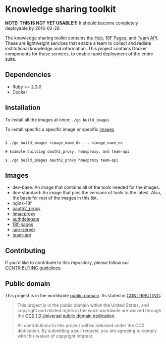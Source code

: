 # Knowledge sharing toolkit

**NOTE: THIS IS NOT YET USABLE!!!** It should become completely deployable by
2016-02-26.

The knowledge sharing toolkit contains the [Hub](https://github.com/18F/hub/),
[18F Pages](https://github.com/18F/pages-server), and [Team
API](https://github.com/18F/team-api-server/). These are lightweight services
that enable a team to collect and radiate institutional knowledge and
information. This project contains Docker components for these services, to
enable rapid deployment of the entire suite.

## Dependencies
- Ruby >= 2.3.0
- Docker

## Installation

To install all the images at once: `./go build_images`

To install specific a specific image or specific [images](#images)

```

$ ./go build_images <image_name_0> ... <image_name_n>

# Example building oauth2_proxy, hmacproxy, and team-api

$ ./go build_images oauth2_proxy hmacproxy team-api

```

## Images

- dev-base: An image that contains all of the tools needed for the images.
- dev-standard: An image that pins the versions of tools to the latest. Also, the basis for rest of the images in this list.
- nginx-18f
- [oauth2_proxy](https://github.com/bitly/oauth2_proxy)
- [hmacproxy](https://github.com/18F/hmacproxy)
- [authdelegate](https://github.com/18F/authdelegate)
- [18f-pages](https://github.com/18F/pages)
- [lunr-server](https://github.com/18F/lunr-server)
- [team-api](https://github.com/18F/team-api-server)


## Contributing

If you'd like to contribute to this repository, please follow our
[CONTRIBUTING guidelines](./CONTRIBUTING.md).

## Public domain

This project is in the worldwide [public domain](LICENSE.md). As stated in
[CONTRIBUTING](CONTRIBUTING.md):

> This project is in the public domain within the United States, and copyright
> and related rights in the work worldwide are waived through the
> [CC0 1.0 Universal public domain dedication](https://creativecommons.org/publicdomain/zero/1.0/).
>
> All contributions to this project will be released under the CC0 dedication.
> By submitting a pull request, you are agreeing to comply with this waiver of
> copyright interest.
